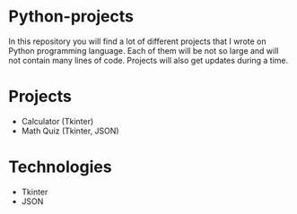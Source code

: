 # Python-projects

In this repository you will find a lot of different projects that I wrote on Python programming language. Each of them will be not so large and will not contain many lines of code. Projects will also get updates during a time.

# Projects

- Calculator (Tkinter)
- Math Quiz (Tkinter, JSON)

# Technologies

- Tkinter
- JSON
